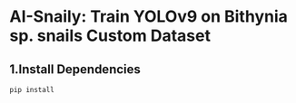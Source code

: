 # AI-Snaily: Train YOLOv9 on Bithynia sp. snails Custom Dataset

## 1.Install Dependencies
```pip install ```